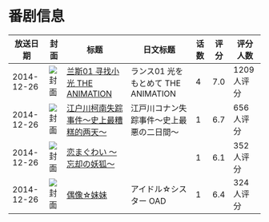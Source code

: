 # 番剧信息

|放送日期|封面|标题|日文标题|话数|评分|评分人数|
|---|---|---|---|---|---|---|
|2014-12-26|![封面](https://bangumi.tv/img/no_icon_subject.png)|[兰斯01 寻找小光 THE ANIMATION](https://bangumi.tv/subject/108554)|ランス01 光をもとめて THE ANIMATION|4|7.0|1209人评分|
|2014-12-26|![封面](https://lain.bgm.tv/pic/cover/c/b3/de/114745_611G4.jpg)|[江户川柯南失踪事件～史上最糟糕的两天～](https://bangumi.tv/subject/114745)|江戸川コナン失踪事件～史上最悪の二日間～|1|6.7|656人评分|
|2014-12-26|![封面](https://bangumi.tv/img/no_icon_subject.png)|[恋まぐわい ～忘却の妖狐～](https://bangumi.tv/subject/119156)||1|6.1|352人评分|
|2014-12-26|![封面](https://bangumi.tv/img/no_icon_subject.png)|[偶像☆妹妹](https://bangumi.tv/subject/121328)|アイドル☆シスター OAD|1|6.4|324人评分|
